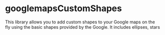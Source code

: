 googlemapsCustomShapes
======================

This library allows you to add custom shapes to your Google maps on the fly using the basic shapes provided by the Google. It includes ellipses, stars
